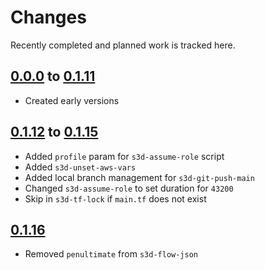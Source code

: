 # Changes
Recently completed and planned work is tracked here.

## [0.0.0](.) to [0.1.11](.)
- Created early versions

## [0.1.12](.) to [0.1.15](.)
- Added `profile` param for `s3d-assume-role` script
- Added `s3d-unset-aws-vars`
- Added local branch management for `s3d-git-push-main`
- Changed `s3d-assume-role` to set duration for `43200`
- Skip in `s3d-tf-lock` if `main.tf` does not exist

## [0.1.16](.)
- Removed `penultimate` from `s3d-flow-json`

